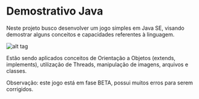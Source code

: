 Demostrativo Java
===========

Neste projeto busco desenvolver um jogo simples em Java SE, visando demostrar alguns conceitos e capacidades referentes à linguagem.

![alt tag](https://github.com/alexcostars/java_se/blob/master/arquivos/print.png)

Estão sendo aplicados conceitos de Orientação a Objetos (extends, implements), utilização de Threads, manipulação de imagens, arquivos e classes.

Observação: este jogo está em fase BETA, possui muitos erros para serem corrigidos.
